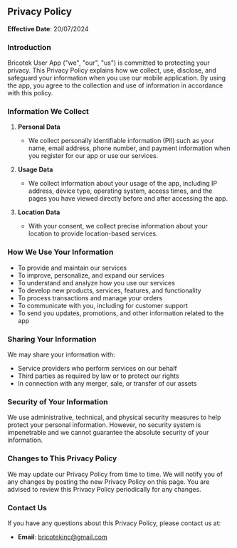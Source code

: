 ## Privacy Policy

**Effective Date**: 20/07/2024

### Introduction

Bricotek User App ("we", "our", "us") is committed to protecting your privacy. This Privacy Policy explains how we collect, use, disclose, and safeguard your information when you use our mobile application. By using the app, you agree to the collection and use of information in accordance with this policy.

### Information We Collect

1. **Personal Data**
   - We collect personally identifiable information (PII) such as your name, email address, phone number, and payment information when you register for our app or use our services.

2. **Usage Data**
   - We collect information about your usage of the app, including IP address, device type, operating system, access times, and the pages you have viewed directly before and after accessing the app.

3. **Location Data**
   - With your consent, we collect precise information about your location to provide location-based services.

### How We Use Your Information

- To provide and maintain our services
- To improve, personalize, and expand our services
- To understand and analyze how you use our services
- To develop new products, services, features, and functionality
- To process transactions and manage your orders
- To communicate with you, including for customer support
- To send you updates, promotions, and other information related to the app

### Sharing Your Information

We may share your information with:
- Service providers who perform services on our behalf
- Third parties as required by law or to protect our rights
- In connection with any merger, sale, or transfer of our assets

### Security of Your Information

We use administrative, technical, and physical security measures to help protect your personal information. However, no security system is impenetrable and we cannot guarantee the absolute security of your information.

### Changes to This Privacy Policy

We may update our Privacy Policy from time to time. We will notify you of any changes by posting the new Privacy Policy on this page. You are advised to review this Privacy Policy periodically for any changes.

### Contact Us

If you have any questions about this Privacy Policy, please contact us at:

- **Email**: bricotekinc@gmail.com
